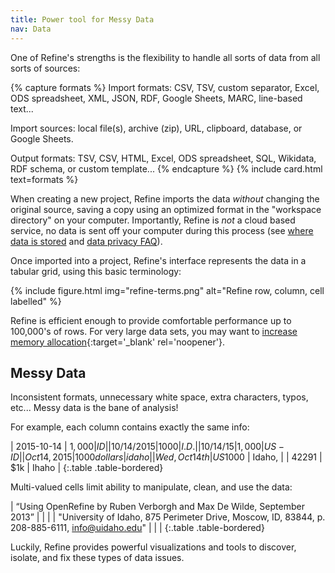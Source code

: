 ```yaml
---
title: Power tool for Messy Data
nav: Data
---
```


One of Refine's strengths is the flexibility to handle all sorts of data from all sorts of sources:

{% capture formats %}
<span class="term">Import formats:</span> CSV, TSV, custom separator, Excel, ODS spreadsheet, XML, JSON, RDF, Google Sheets, MARC, line-based text...

<span class="term">Import sources:</span> local file(s), archive (zip), URL, clipboard, database, or Google Sheets.

<span class="term">Output formats:</span> TSV, CSV, HTML, Excel, ODS spreadsheet, SQL, Wikidata, RDF schema, or custom template...
{% endcapture %}
{% include card.html text=formats %}

When creating a new project, Refine imports the data *without* changing the original source, saving a copy using an optimized format in the "workspace directory" on your computer.
Importantly, Refine is *not* a cloud based service, no data is sent off your computer during this process (see [where data is stored](https://docs.openrefine.org/manual/installing#set-where-data-is-stored) and [data privacy FAQ](https://openrefine.org/privacy.html)).

Once imported into a project, Refine's interface represents the data in a tabular grid, using this basic terminology: 

{% include figure.html img="refine-terms.png" alt="Refine row, column, cell labelled" %}

Refine is efficient enough to provide comfortable performance up to 100,000's of rows.
For very large data sets, you may want to [increase memory allocation](https://docs.openrefine.org/manual/installing#increasing-memory-allocation){:target='_blank' rel='noopener'}.

## Messy Data 

Inconsistent formats, unnecessary white space, extra characters, typos, etc... 
Messy data is the bane of analysis! 

For example, each column contains exactly the same info:

| 2015-10-14 | $1,000 | ID |
| 10/14/2015 | 1000 | I.D. |
| 10/14/15 | 1,000 | US-ID |
| Oct 14, 2015 | 1000 dollars | idaho |
| Wed, Oct 14th | US$1000 | Idaho, |
| 42291 | $1k | Ihaho |
{:.table .table-bordered}

Multi-valued cells limit ability to manipulate, clean, and use the data:

| “Using OpenRefine by Ruben Verborgh and Max De Wilde, September 2013” | | |
| "University of Idaho, 875 Perimeter Drive, Moscow, ID, 83844, p. 208-885-6111, info@uidaho.edu" | | |
{:.table .table-bordered}

Luckily, Refine provides powerful visualizations and tools to discover, isolate, and fix these types of data issues.
